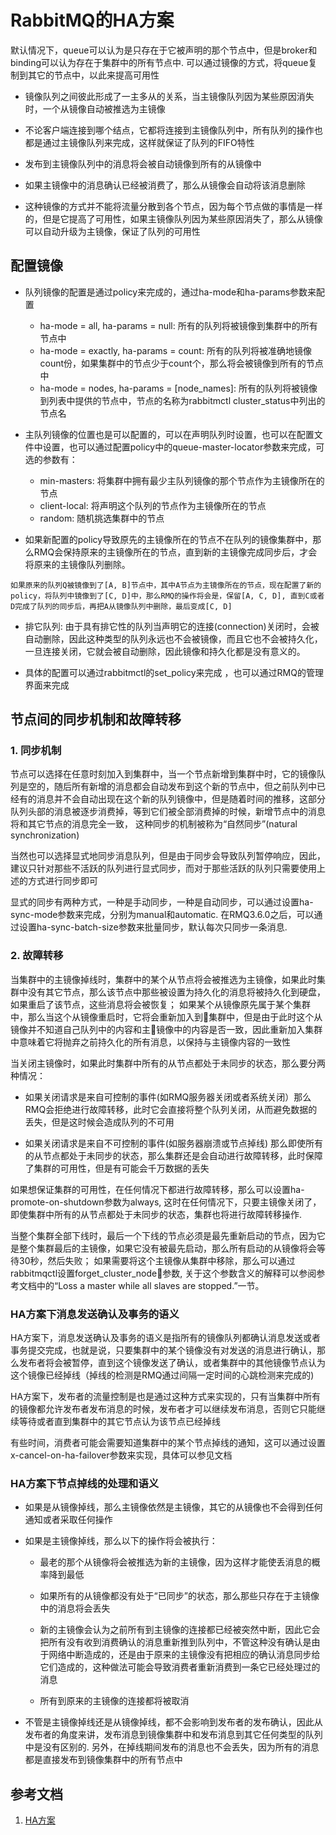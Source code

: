 # RabbitMQ的HA方案
默认情况下，queue可以认为是只存在于它被声明的那个节点中，但是broker和binding可以认为存在于集群中的所有节点中. 可以通过镜像的方式，将queue复制到其它的节点中，以此来提高可用性
* 镜像队列之间彼此形成了一主多从的关系，当主镜像队列因为某些原因消失时，一个从镜像自动被推选为主镜像
	
* 不论客户端连接到哪个结点，它都将连接到主镜像队列中，所有队列的操作也都是通过主镜像队列来完成，这样就保证了队列的FIFO特性
	
* 发布到主镜像队列中的消息将会被自动镜像到所有的从镜像中

* 如果主镜像中的消息确认已经被消费了，那么从镜像会自动将该消息删除

* 这种镜像的方式并不能将流量分散到各个节点，因为每个节点做的事情是一样的，但是它提高了可用性，如果主镜像队列因为某些原因消失了，那么从镜像可以自动升级为主镜像，保证了队列的可用性

## 配置镜像
* 队列镜像的配置是通过policy来完成的，通过ha-mode和ha-params参数来配置
	* ha-mode = all, ha-params = null: 所有的队列将被镜像到集群中的所有节点中
	* ha-mode = exactly, ha-params = count: 所有的队列将被准确地镜像count份，如果集群中的节点少于count个，那么将会被镜像到所有的节点中
	* ha-mode = nodes, ha-params = [node_names]: 所有的队列将被镜像到列表中提供的节点中，节点的名称为rabbitmctl cluster_status中列出的节点名

* 主队列镜像的位置也是可以配置的，可以在声明队列时设置，也可以在配置文件中设置，也可以通过配置policy中的queue-master-locator参数来完成，可选的参数有：
	* min-masters: 将集群中拥有最少主队列镜像的那个节点作为主镜像所在的节点
	* client-local: 将声明这个队列的节点作为主镜像所在的节点
	* random: 随机挑选集群中的节点

* 如果新配置的policy导致原先的主镜像所在的节点不在队列的镜像集群中，那么RMQ会保持原来的主镜像所在的节点，直到新的主镜像完成同步后，才会将原来的主镜像队列删除。
````
如果原来的队列Q被镜像到了[A, B]节点中，其中A节点为主镜像所在的节点，现在配置了新的policy，将队列中镜像到了[C, D]中，那么RMQ的操作将会是，保留[A, C, D], 直到C或者D完成了队列的同步后，再把A从镜像队列中删除，最后变成[C, D]
````

* 排它队列: 由于具有排它性的队列当声明它的连接(connection)关闭时，会被自动删除，因此这种类型的队列永远也不会被镜像，而且它也不会被持久化，一旦连接关闭，它就会被自动删除，因此镜像和持久化都是没有意义的。

* 具体的配置可以通过rabbitmctl的set_policy来完成 ，也可以通过RMQ的管理界面来完成

## 节点间的同步机制和故障转移

### 1. 同步机制
节点可以选择在任意时刻加入到集群中，当一个节点新增到集群中时，它的镜像队列是空的，随后所有新增的消息都会自动发布到这个新的节点中，但之前队列中已经有的消息并不会自动出现在这个新的队列镜像中，但是随着时间的推移，这部分队列头部的消息被逐步消费掉，等到它们被全部消费掉的时候，新增节点中的消息将和其它节点的消息完全一致， 这种同步的机制被称为“自然同步”(natural synchronization)

当然也可以选择显式地同步消息队列，但是由于同步会导致队列暂停响应，因此，建议只针对那些不活跃的队列进行显式同步，而对于那些活跃的队列只需要使用上述的方式进行同步即可

显式的同步有两种方式，一种是手动同步，一种是自动同步，可以通过设置ha-sync-mode参数来完成，分别为manual和automatic. 在RMQ3.6.0之后，可以通过设置ha-sync-batch-size参数来批量同步，默认每次只同步一条消息. 

### 2. 故障转移
当集群中的主镜像掉线时，集群中的某个从节点将会被推选为主镜像，如果此时集群中没有其它节点，那么该节点中那些被设置为持久化的消息将被持久化到硬盘，如果重启了该节点，这些消息将会被恢复； 如果某个从镜像原先属于某个集群中，那么当这个从镜像重启时，它将会重新加入到集群中，但是由于此时这个从镜像并不知道自己队列中的内容和主镜像中的内容是否一致，因此重新加入集群中意味着它将抛弃之前持久化的所有消息，以保持与主镜像内容的一致性

当关闭主镜像时，如果此时集群中所有的从节点都处于未同步的状态，那么要分两种情况：
* 如果关闭请求是来自可控制的事件(如RMQ服务器关闭或者系统关闭）那么RMQ会拒绝进行故障转移，此时它会直接将整个队列关闭，从而避免数据的丢失，但是这时候会造成队列的不可用

* 如果关闭请求是来自不可控制的事件(如服务器崩溃或节点掉线) 那么即使所有的从节点都处于未同步的状态，那么集群还是会自动进行故障转移，此时保障了集群的可用性，但是有可能会千万数据的丢失

如果想保证集群的可用性，在任何情况下都进行故障转移，那么可以设置ha-promote-on-shutdown参数为always, 这时在任何情况下，只要主镜像关闭了，即使集群中所有的从节点都处于未同步的状态，集群也将进行故障转移操作.

当整个集群全部下线时，最后一个下线的节点必须是最先重新启动的节点，因为它是整个集群最后的主镜像，如果它没有被最先启动，那么所有启动的从镜像将会等待30秒，然后失败； 如果需要将这个主镜像从集群中移除，那么可以通过rabbitmqctl设置forget_cluster_node参数, 关于这个参数含义的解释可以参阅参考文档中的“Loss a master while all slaves are stopped.”一节。

### HA方案下消息发送确认及事务的语义

HA方案下，消息发送确认及事务的语义是指所有的镜像队列都确认消息发送或者事务提交完成，也就是说，只要集群中的某个镜像没有对发送的消息进行确认，那么发布者将会被暂停，直到这个镜像发送了确认，或者集群中的其他镜像节点认为这个镜像已经掉线（掉线的检测是RMQ通过间隔一定时间的心跳检测来完成的)

HA方案下，发布者的流量控制是也是通过这种方式来实现的，只有当集群中所有的镜像都允许发布者发布消息的时候，发布者才可以继续发布消息，否则它只能继续等待或者直到集群中的其它节点认为该节点已经掉线

有些时间，消费者可能会需要知道集群中的某个节点掉线的通知，这可以通过设置x-cancel-on-ha-failover参数来实现，具体可以参见文档 

### HA方案下节点掉线的处理和语义

* 如果是从镜像掉线，那么主镜像依然是主镜像，其它的从镜像也不会得到任何通知或者采取任何操作

* 如果是主镜像掉线，那么以下的操作将会被执行：

	* 最老的那个从镜像将会被推选为新的主镜像，因为这样才能使丢消息的概率降到最低

	* 如果所有的从镜像都没有处于“已同步”的状态，那么那些只存在于主镜像中的消息将会丢失

	* 新的主镜像会认为之前所有到主镜像的连接都已经被突然中断，因此它会把所有没有收到消费确认的消息重新推到队列中，不管这种没有确认是由于网络中断造成的，还是由于原来的主镜像没有把相应的确认消息同步给它们造成的，这种做法可能会导致消费者重新消费到一条它已经处理过的消息

	* 所有到原来的主镜像的连接都将被取消

* 不管是主镜像掉线还是从镜像掉线，都不会影响到发布者的发布确认，因此从发布者的角度来讲，发布消息到镜像集群中和发布消息到其它任何类型的队列中是没有区别的. 另外，在掉线期间发布的消息也不会丢失，因为所有的消息都是直接发布到镜像集群中的所有节点中


## 参考文档
1. [HA方案](https://www.rabbitmq.com/ha.html)